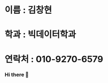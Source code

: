 # 이름 : 김창현

# 학과 : 빅데이터학과

# 연락처 : 010-9270-6579

### Hi there 👋

<!--
**kimchanghyun325/kimchanghyun325** is a ✨ _special_ ✨ repository because its `README.md` (this file) appears on your GitHub profile.

Here are some ideas to get you started:

- 🔭 I’m currently working on ...
- 🌱 I’m currently learning ...
- 👯 I’m looking to collaborate on ...
- 🤔 I’m looking for help with ...
- 💬 Ask me about ...
- 📫 How to reach me: ...
- 😄 Pronouns: ...
- ⚡ Fun fact: ...
-->

